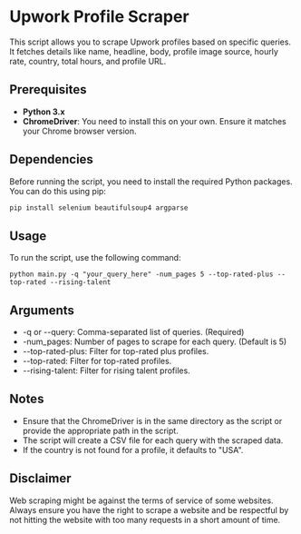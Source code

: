 # Upwork Profile Scraper

This script allows you to scrape Upwork profiles based on specific queries. It fetches details like name, headline, body, profile image source, hourly rate, country, total hours, and profile URL.

## Prerequisites

- **Python 3.x**
- **ChromeDriver**: You need to install this on your own. Ensure it matches your Chrome browser version.

## Dependencies

Before running the script, you need to install the required Python packages. You can do this using pip:

```bash
pip install selenium beautifulsoup4 argparse
```

## Usage

To run the script, use the following command:

```
python main.py -q "your_query_here" -num_pages 5 --top-rated-plus --top-rated --rising-talent
```

## Arguments

- -q or --query: Comma-separated list of queries. (Required)
- -num_pages: Number of pages to scrape for each query. (Default is 5)
- --top-rated-plus: Filter for top-rated plus profiles.
- --top-rated: Filter for top-rated profiles.
- --rising-talent: Filter for rising talent profiles.

## Notes

- Ensure that the ChromeDriver is in the same directory as the script or provide the appropriate path in the script.
- The script will create a CSV file for each query with the scraped data.
- If the country is not found for a profile, it defaults to "USA".

## Disclaimer

Web scraping might be against the terms of service of some websites. Always ensure you have the right to scrape a website and be respectful by not hitting the website with too many requests in a short amount of time.
